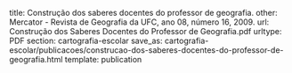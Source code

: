 title: Construção dos saberes docentes do professor de geografia.
other: Mercator - Revista de Geografia da UFC, ano 08, número 16, 2009.
url: Construção dos Saberes Docentes do Professor de Geografia.pdf
urltype: PDF
section: cartografia-escolar
save_as: cartografia-escolar/publicacoes/construcao-dos-saberes-docentes-do-professor-de-geografia.html
template: publication
